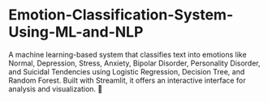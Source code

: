 # Emotion-Classification-System-Using-ML-and-NLP
A machine learning-based system that classifies text into emotions like Normal, Depression, Stress, Anxiety, Bipolar Disorder, Personality Disorder, and Suicidal Tendencies using Logistic Regression, Decision Tree, and Random Forest. Built with Streamlit, it offers an interactive interface for analysis and visualization. 🚀 

